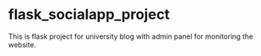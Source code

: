 # flask_socialapp_project
This is flask project for university blog with admin panel for monitoring the website. 


